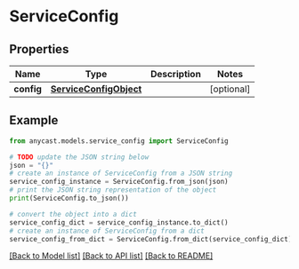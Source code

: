 # ServiceConfig


## Properties

Name | Type | Description | Notes
------------ | ------------- | ------------- | -------------
**config** | [**ServiceConfigObject**](ServiceConfigObject.md) |  | [optional] 

## Example

```python
from anycast.models.service_config import ServiceConfig

# TODO update the JSON string below
json = "{}"
# create an instance of ServiceConfig from a JSON string
service_config_instance = ServiceConfig.from_json(json)
# print the JSON string representation of the object
print(ServiceConfig.to_json())

# convert the object into a dict
service_config_dict = service_config_instance.to_dict()
# create an instance of ServiceConfig from a dict
service_config_from_dict = ServiceConfig.from_dict(service_config_dict)
```
[[Back to Model list]](../README.md#documentation-for-models) [[Back to API list]](../README.md#documentation-for-api-endpoints) [[Back to README]](../README.md)


